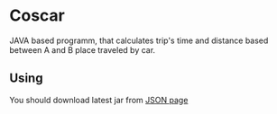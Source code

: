 # Coscar
JAVA based programm, that calculates trip's time and distance based between A and B place traveled by car.
## Using
You should download latest jar from  [JSON page](https://github.com/stleary/JSON-java)
